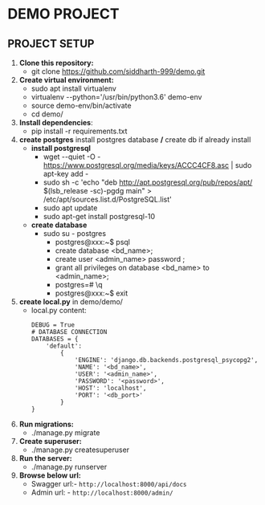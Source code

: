 # DEMO PROJECT

## **PROJECT SETUP**

1. **Clone this repository:**
    * git clone https://github.com/siddharth-999/demo.git
2. **Create virtual environment:**
    * sudo apt install virtualenv
    * virtualenv --python='/usr/bin/python3.6' demo-env
    * source demo-env/bin/activate
    * cd demo/
3. **Install dependencies**:
    * pip install -r requirements.txt
4. **create postgres** install postgres database **/** create db if already install
    * **install postgresql**
        * wget --quiet -O - https://www.postgresql.org/media/keys/ACCC4CF8.asc | sudo apt-key add -
        * sudo sh -c 'echo "deb http://apt.postgresql.org/pub/repos/apt/ $(lsb_release -sc)-pgdg main" >
          /etc/apt/sources.list.d/PostgreSQL.list'
        * sudo apt update
        * sudo apt-get install postgresql-10
    * **create database**
        * sudo su - postgres
            * postgres@xxx:~$ psql
            * create database <bd_name>;
            * create user <admin_name> password <password>;
            * grant all privileges on database <bd_name> to <admin_name>;
            * postgres=# \q
            * postgres@xxx:~$ exit
5. **create local.py** in demo/demo/
    * local.py content:
        ```
        DEBUG = True
        # DATABASE CONNECTION
        DATABASES = {
            'default':
                {
                    'ENGINE': 'django.db.backends.postgresql_psycopg2',
                    'NAME': '<bd_name>',
                    'USER': '<admin_name>',
                    'PASSWORD': '<password>',
                    'HOST': 'localhost',
                    'PORT': '<db_port>'
                }
        }
        ```
6. **Run migrations:**
    * ./manage.py migrate
7. **Create superuser:**
    * ./manage.py createsuperuser
8. **Run the server:**
    * ./manage.py runserver
9. **Browse below url:**
    * Swagger url:- `http://localhost:8000/api/docs`
    * Admin url: - `http://localhost:8000/admin/`